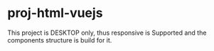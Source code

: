 # proj-html-vuejs

This project is DESKTOP only, thus responsive is Supported and the components structure is build for it.

